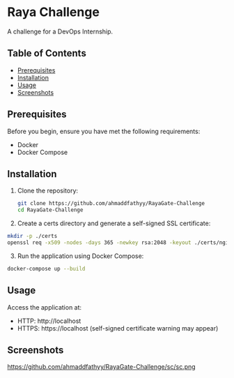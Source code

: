 # Raya Challenge

A challenge for a DevOps Internship.

## Table of Contents

- [Prerequisites](#prerequisites)
- [Installation](#installation)
- [Usage](#usage)
- [Screenshots](#screenshots)

## Prerequisites

Before you begin, ensure you have met the following requirements:

- Docker
- Docker Compose

## Installation

1. Clone the repository:

   ```bash
   git clone https://github.com/ahmaddfathyy/RayaGate-Challenge
   cd RayaGate-Challenge
   ```

2. Create a certs directory and generate a self-signed SSL certificate:

  ```bash
  mkdir -p ./certs
  openssl req -x509 -nodes -days 365 -newkey rsa:2048 -keyout ./certs/nginx-selfsigned.key -out ./certs/nginx-selfsigned.crt
  ```

3. Run the application using Docker Compose:

  ```bash
  docker-compose up --build
  ```

## Usage

Access the application at:

- HTTP: http://localhost
- HTTPS: https://localhost (self-signed certificate warning may appear)

## Screenshots
https://github.com/ahmaddfathyy/RayaGate-Challenge/sc/sc.png